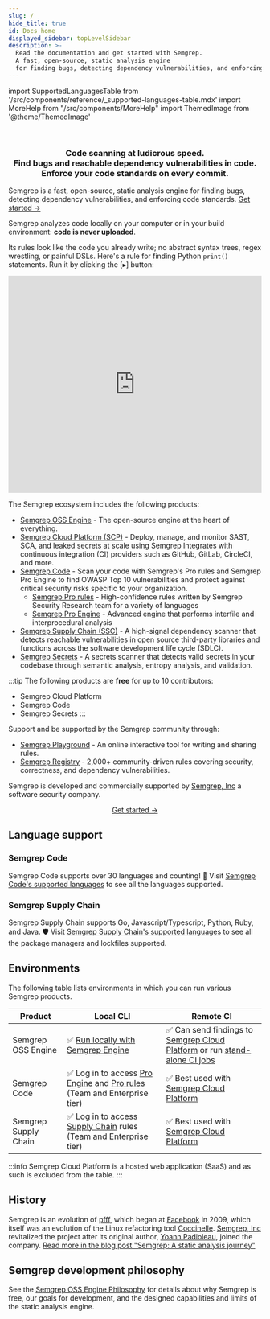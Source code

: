```yaml
---
slug: /
hide_title: true
id: Docs home
displayed_sidebar: topLevelSidebar 
description: >-
  Read the documentation and get started with Semgrep.
  A fast, open-source, static analysis engine
  for finding bugs, detecting dependency vulnerabilities, and enforcing code standards at editor, commit, and CI time.
---
```


import SupportedLanguagesTable from '/src/components/reference/_supported-languages-table.mdx'
import MoreHelp from "/src/components/MoreHelp"
import ThemedImage from '@theme/ThemedImage'

<!---
Substitute the "dark:" logo path in case a new dark logo is made.
The code is kept here for easy maintenance.
-->

<br />
<p align="center">
  <a href="https://semgrep.dev">
    <ThemedImage
      alt="Semgrep themed logo"
      height="105px"
      sources={{
        light: ('img/semgrep.svg'),
        dark: ('img/semgrep.svg'),
      }} />
  </a>
</p>
<h3 align="center">Code scanning at ludicrous speed.<br />Find bugs and reachable dependency vulnerabilities in code.<br />Enforce your code standards on every commit.</h3>

Semgrep is a fast, open-source, static analysis engine for finding bugs, detecting dependency vulnerabilities, and enforcing code standards. [Get started →](/getting-started/quickstart)

Semgrep analyzes code locally on your computer or in your build environment: **code is never uploaded**.

Its rules look like the code you already write; no abstract syntax trees, regex wrestling, or painful DSLs. Here's a rule for finding Python `print()` statements. Run it by clicking the [▸] button:

<iframe title="Semgrep example no prints" src="https://semgrep.dev/embed/editor?snippet=KPzL" width="100%" height="432px" frameBorder="0"></iframe>
<br />

The Semgrep ecosystem includes the following products:

- [Semgrep OSS Engine](/getting-started/quickstart) - The open-source engine at the heart of everything.
- [Semgrep Cloud Platform (SCP)](https://semgrep.dev/login) - Deploy, manage, and monitor SAST, SCA, and leaked secrets at scale using Semgrep Integrates with continuous integration (CI) providers such as GitHub, GitLab, CircleCI, and more.
- [Semgrep Code](https://semgrep.dev/products/semgrep-code) - Scan your code with Semgrep's Pro rules and Semgrep Pro Engine to find OWASP Top 10 vulnerabilities and protect against critical security risks specific to your organization.
    - [Semgrep Pro rules](/semgrep-code/pro-rules) - High-confidence rules written by Semgrep Security Research team for a variety of languages
    - [Semgrep Pro Engine](/semgrep-code/semgrep-pro-engine-intro) - Advanced engine that performs interfile and interprocedural analysis
- [Semgrep Supply Chain (SSC)](https://semgrep.dev/products/semgrep-supply-chain) - A high-signal dependency scanner that detects reachable vulnerabilities in open source third-party libraries and functions across the software development life cycle (SDLC).
- [Semgrep Secrets](https://semgrep.dev/products/semgrep-secrets) - A secrets scanner that detects valid secrets in your codebase through semantic analysis, entropy analysis, and validation. 

:::tip
The following products are **free** for up to 10 contributors:
* Semgrep Cloud Platform
* Semgrep Code
* Semgrep Secrets
:::

Support and be supported by the Semgrep community through:

* [Semgrep Playground](https://semgrep.dev/editor) - An online interactive tool for writing and sharing rules.
* [Semgrep Registry](https://semgrep.dev/explore) - 2,000+ community-driven rules covering security, correctness, and dependency vulnerabilities.

Semgrep is developed and commercially supported by [Semgrep, Inc](https://r2c.dev) a software security company.

<p align="center">
  <a href="/docs/getting-started/quickstart">Get started →</a>
</p>

## Language support

### Semgrep Code

Semgrep Code supports over 30 languages and counting! 🚀 Visit [Semgrep Code's supported languages](/docs/supported-languages#semgrep-code) to see all the languages supported.

### Semgrep Supply Chain

Semgrep Supply Chain supports Go, Javascript/Typescript, Python, Ruby, and Java. 🛡️ Visit [Semgrep Supply Chain's supported languages](/docs/supported-languages#semgrep-supply-chain) to see all the package managers and lockfiles supported. 

## Environments

The following table lists environments in which you can run various Semgrep products.


| Product              | Local CLI | Remote CI |
| -------------------- | --------- | --------- |
| Semgrep OSS Engine  |  ✅  [Run locally with Semgrep Engine](/getting-started/quickstart)  |   ✅  Can send findings to [Semgrep Cloud Platform](semgrep-ci/running-semgrep-ci-with-semgrep-cloud-platform) or run [stand-alone CI jobs](semgrep-ci/running-semgrep-ci-without-semgrep-cloud-platform) |
| Semgrep Code         |  ✅  Log in to access [Pro Engine](semgrep-code/semgrep-pro-engine-intro) and [Pro rules](semgrep-code/pro-rules) (Team and Enterprise tier) |   ✅  Best used with [Semgrep Cloud Platform](getting-started/quickstart) |
| Semgrep Supply Chain |  ✅  Log in to access [Supply Chain](semgrep-supply-chain/overview) rules (Team and Enterprise tier)  |   ✅  Best used with [Semgrep Cloud Platform](/getting-started/quickstart/) |

:::info
Semgrep Cloud Platform is a hosted web application (SaaS) and as such is excluded from the table.
:::

## History

Semgrep is an evolution of [pfff](https://github.com/returntocorp/pfff/), which began at [Facebook](https://github.com/facebookarchive/pfff) in 2009, which itself was an evolution of the Linux refactoring tool [Coccinelle](https://en.wikipedia.org/wiki/Coccinelle_(software)). [Semgrep, Inc](https://r2c.dev/team) revitalized the project after its original author, [Yoann Padioleau](https://github.com/aryx), joined the company. [Read more in the blog post "Semgrep: A static analysis journey"](https://semgrep.dev/blog/2021/semgrep-a-static-analysis-journey/)

## Semgrep development philosophy

See the [Semgrep OSS Engine Philosophy](contributing/semgrep-philosophy/) for details about why Semgrep is free, our goals for development, and the designed capabilities and limits of the static analysis engine.
